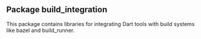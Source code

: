 ## Package build\_integration

This package contains libraries for integrating Dart tools with build systems
like bazel and build\_runner.
